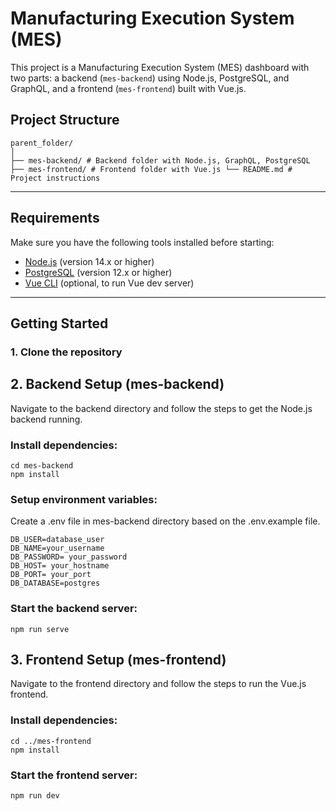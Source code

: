 # Manufacturing Execution System (MES)

This project is a Manufacturing Execution System (MES) dashboard with two parts: a backend (`mes-backend`) using Node.js, PostgreSQL, and GraphQL, and a frontend (`mes-frontend`) built with Vue.js.

## Project Structure

```
parent_folder/
│
├── mes-backend/ # Backend folder with Node.js, GraphQL, PostgreSQL
├── mes-frontend/ # Frontend folder with Vue.js └── README.md # Project instructions
```

---

## Requirements

Make sure you have the following tools installed before starting:

- [Node.js](https://nodejs.org/en/) (version 14.x or higher)
- [PostgreSQL](https://www.postgresql.org/) (version 12.x or higher)
- [Vue CLI](https://cli.vuejs.org/) (optional, to run Vue dev server)

---

## Getting Started

### 1. Clone the repository

## 2. Backend Setup (mes-backend)

Navigate to the backend directory and follow the steps to get the Node.js backend running.

### Install dependencies:

```
cd mes-backend
npm install
```

### Setup environment variables:

Create a .env file in mes-backend directory based on the .env.example file.

```
DB_USER=database_user
DB_NAME=your_username
DB_PASSWORD= your_password
DB_HOST= your_hostname
DB_PORT= your_port
DB_DATABASE=postgres
```

### Start the backend server:

```
npm run serve
```

## 3. Frontend Setup (mes-frontend)

Navigate to the frontend directory and follow the steps to run the Vue.js frontend.

### Install dependencies:

```
cd ../mes-frontend
npm install
```

### Start the frontend server:

```
npm run dev
```

